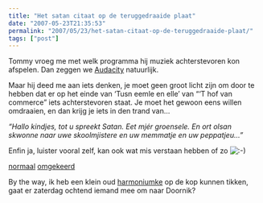 ```yaml
---
title: "Het satan citaat op de teruggedraaide plaat"
date: "2007-05-23T21:35:53"
permalink: "2007/05/23/het-satan-citaat-op-de-teruggedraaide-plaat/"
tags: ["post"]
---
```

Tommy vroeg me met welk programma hij muziek achterstevoren kon afspelen. Dan zeggen we [Audacity](http://audacity.sourceforge.net/ "http://audacity.sourceforge.net/") natuurlijk.

Maar hij deed me aan iets denken, je moet geen groot licht zijn om door te hebben dat er op het einde van ‘Tusn eemle en elle’ van “‘T hof van commerce” iets achterstevoren staat. Je moet het gewoon eens willen omdraaien, en dan krijg je iets in den trand van…

_“Hallo kindjes, tot u spreekt Satan. Eet mjér groensele. En ort olsan skwonne naar uwe skoolmjistere en uw memmatje en uw peppatjeu…”_

Enfin ja, luister vooral zelf, kan ook wat mis verstaan hebben of zo ![:-)](http://www.donebysimon.be/blog/wp-includes/images/smilies/icon_smile.gif)

[normaal](/images/blog/2007/05/normaal.mp3) [omgekeerd](/images/blog/2007/05/omgekeerd.mp3)

By the way, ik heb een klein oud [harmoniumke](http://nl.wikipedia.org/wiki/Harmonium "http://nl.wikipedia.org/wiki/Harmonium") op de kop kunnen tikken, gaat er zaterdag ochtend iemand mee om naar Doornik?
